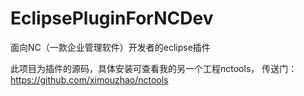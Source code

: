 # EclipsePluginForNCDev
面向NC（一款企业管理软件）开发者的eclipse插件

此项目为插件的源码，具体安装可查看我的另一个工程nctools，
传送门：  
https://github.com/ximouzhao/nctools
